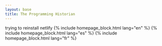 ```yaml
---
layout: base
title: The Programming Historian
---
```


<div class="container">
trying to reinstall netlify
  {% include homepage_block.html lang="en" %}
  {% include homepage_block.html lang="es" %}
  {% include homepage_block.html lang="fr" %}
</div>
